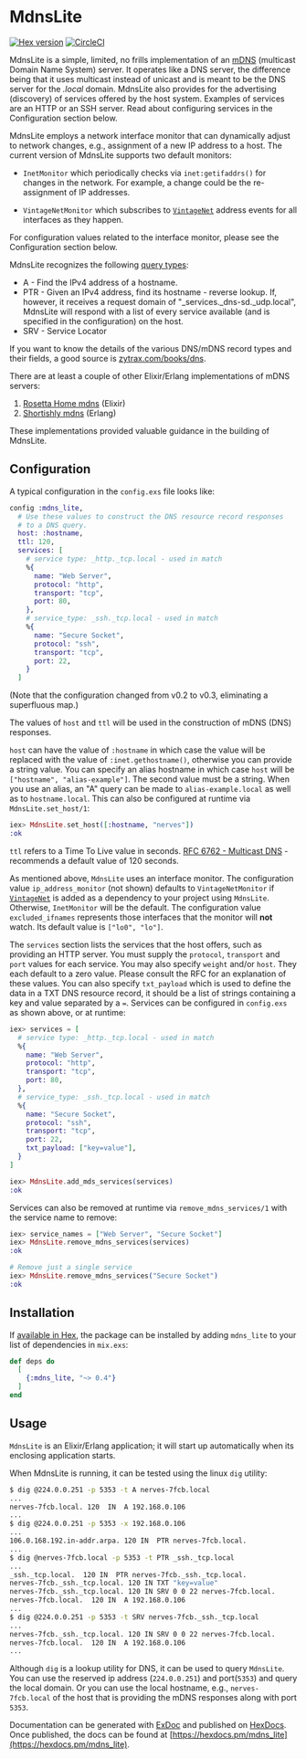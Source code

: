 # MdnsLite

[![Hex version](https://img.shields.io/hexpm/v/mdns_lite.svg "Hex version")](https://hex.pm/packages/mdns_lite)
[![CircleCI](https://circleci.com/gh/nerves-networking/mdns_lite.svg?style=svg)](https://circleci.com/gh/nerves-networking/mdns_lite)

MdnsLite is a simple, limited, no frills implementation of an
[mDNS](https://en.wikipedia.org/wiki/Multicast_DNS) (multicast Domain Name
System) server. It operates like a DNS server, the difference being that it uses
multicast instead of unicast and is meant to be the DNS server for the _.local_
domain. MdnsLite also provides for the advertising (discovery) of services
offered by the host system.  Examples of services are an HTTP or an SSH server.
Read about configuring services in the Configuration section below.

MdnsLite employs a network interface monitor that can dynamically adjust to
network changes, e.g., assignment of a new IP address to a host. The current
version of MdnsLite supports two default monitors:

* `InetMonitor` which periodically checks via `inet:getifaddrs()` for changes in
  the network. For example, a change could be the re-assignment of IP addresses.

* `VintageNetMonitor` which subscribes to
  [`VintageNet`](https://github.com/nerves-networking/vintage_net) address
  events for all interfaces as they happen.

For configuration values related to the interface monitor, please see the
Configuration section below.

MdnsLite recognizes the following [query
types](https://en.wikipedia.org/wiki/List_of_DNS_record_types):

* A - Find the IPv4 address of a hostname.
* PTR - Given an IPv4 address, find its hostname - reverse lookup. If, however,
  it receives a request domain of "_services._dns-sd._udp.local", MdnsLite will
  respond with a list of every service available (and is specified in the
  configuration) on the host.
* SRV - Service Locator

If you want to know the details of the various DNS/mDNS record types and their
fields, a good source is
[zytrax.com/books/dns](http://www.zytrax.com/books/dns).

There are at least a couple of other Elixir/Erlang implementations of mDNS servers:

1. [Rosetta Home mdns](https://github.com/rosetta-home/mdns) (Elixir)
2. [Shortishly mdns](https://github.com/shortishly/mdns) (Erlang)

These implementations provided valuable guidance in the building of MdnsLite.

## Configuration

A typical configuration in the `config.exs` file looks like:

```elixir
config :mdns_lite,
  # Use these values to construct the DNS resource record responses
  # to a DNS query.
  host: :hostname,
  ttl: 120,
  services: [
    # service type: _http._tcp.local - used in match
    %{
      name: "Web Server",
      protocol: "http",
      transport: "tcp",
      port: 80,
    },
    # service_type: _ssh._tcp.local - used in match
    %{
      name: "Secure Socket",
      protocol: "ssh",
      transport: "tcp",
      port: 22,
    }
  ]
```

(Note that the configuration changed from v0.2 to v0.3, eliminating a
superfluous map.)

The values of `host` and `ttl` will be used in the construction of mDNS (DNS)
responses.

`host` can have the value of  `:hostname` in which case the value will be
replaced with the value of `:inet.gethostname()`, otherwise you can provide a
string value. You can specify an alias hostname in which case `host` will be
`["hostname", "alias-example"]`. The second value must be a string. When you use
an alias, an "A" query can be made to  `alias-example.local` as well as to
`hostname.local`. This can also be configured at runtime via
`MdnsLite.set_host/1`:

```elixir
iex> MdnsLite.set_host([:hostname, "nerves"])
:ok
```

`ttl` refers to a Time To Live value in seconds. [RFC 6762 - Multicast
DNS](https://tools.ietf.org/html/rfc6762) - recommends a default value of 120
seconds.

As mentioned above, `MdnsLite` uses an interface monitor. The configuration
value `ip_address_monitor` (not shown) defaults to `VintageNetMonitor` if
[`VintageNet`](https://github.com/nerves-networking/vintage_net) is added as a
dependency to your project using `MdnsLite`.  Otherwise, `InetMonitor` will be
the default. The configuration value `excluded_ifnames` represents those
interfaces that the monitor will **not** watch. Its default value is `["lo0",
"lo"]`.

The `services` section lists the services that the host offers, such as
providing an HTTP server. You must supply the `protocol`, `transport` and `port`
values for each service. You may also specify `weight` and/or `host`.  They each
default to a zero value. Please consult the RFC for an explanation of these
values. You can also specify `txt_payload` which is used to define the data in
a TXT DNS resource record, it should be a list of strings containing a key and
value separated by a `=`. Services can be configured in `config.exs` as shown
above, or at runtime:

```elixir
iex> services = [
  # service type: _http._tcp.local - used in match
  %{
    name: "Web Server",
    protocol: "http",
    transport: "tcp",
    port: 80,
  },
  # service_type: _ssh._tcp.local - used in match
  %{
    name: "Secure Socket",
    protocol: "ssh",
    transport: "tcp",
    port: 22,
    txt_payload: ["key=value"],
  }
]

iex> MdnsLite.add_mds_services(services)
:ok
```

Services can also be removed at runtime via `remove_mdns_services/1` with the
service name to remove:

```elixir
iex> service_names = ["Web Server", "Secure Socket"]
iex> MdnsLite.remove_mdns_services(services)
:ok

# Remove just a single service
iex> MdnsLite.remove_mdns_services("Secure Socket")
:ok
```

## Installation

If [available in Hex](https://hex.pm/docs/publish), the package can be installed
by adding `mdns_lite` to your list of dependencies in `mix.exs`:

```elixir
def deps do
  [
    {:mdns_lite, "~> 0.4"}
  ]
end
```

## Usage

`MdnsLite` is an Elixir/Erlang application; it will start up automatically when
its enclosing application starts.

When MdnsLite is running, it can be tested using the linux `dig` utility:

```sh
$ dig @224.0.0.251 -p 5353 -t A nerves-7fcb.local
...
nerves-7fcb.local. 120  IN  A 192.168.0.106
...
$ dig @224.0.0.251 -p 5353 -x 192.168.0.106
...
106.0.168.192.in-addr.arpa. 120 IN  PTR nerves-7fcb.local.
...
$ dig @nerves-7fcb.local -p 5353 -t PTR _ssh._tcp.local
...
_ssh._tcp.local.  120 IN  PTR nerves-7fcb._ssh._tcp.local.
nerves-7fcb._ssh._tcp.local. 120 IN TXT "key=value"
nerves-7fcb._ssh._tcp.local. 120 IN SRV 0 0 22 nerves-7fcb.local.
nerves-7fcb.local.  120 IN  A 192.168.0.106
...
$ dig @224.0.0.251 -p 5353 -t SRV nerves-7fcb._ssh._tcp.local
...
nerves-7fcb._ssh._tcp.local. 120 IN SRV 0 0 22 nerves-7fcb.local.
nerves-7fcb.local.  120 IN  A 192.168.0.106
...
```

Although `dig` is a lookup utility for DNS, it can be used to query `MdnsLite`.
You can use the reserved ip address (`224.0.0.251`) and port(`5353`) and query
the local domain. Or you can use the local hostname, e.g., `nerves-7fcb.local`
of the host that is providing the mDNS responses along with port `5353`.

Documentation can be generated with
[ExDoc](https://github.com/elixir-lang/ex_doc) and published on
[HexDocs](https://hexdocs.pm). Once published, the docs can be found at
[https://hexdocs.pm/mdns_lite](https://hexdocs.pm/mdns_lite).
